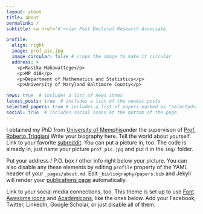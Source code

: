 ```yaml
---
layout: about
title: about
permalink: /
subtitle: <a href='#'></a> Post Doctoral Research Associate.

profile:
  align: right
  image: prof_pic.jpg
  image_circular: false # crops the image to make it circular
  address: >
    <p>Rasika Mahawattege</p>
    <p>MP 418</p>
    <p>Department of Mathematics and Statistics</p>
    <p>University of Maryland Baltimore County</p>

news: true  # includes a list of news items
latest_posts: true  # includes a list of the newest posts
selected_papers: true # includes a list of papers marked as "selected={true}"
social: true  # includes social icons at the bottom of the page
---
```


I obtained my PhD from [University of Memphis](https://www.memphis.edu/)under the supervison of [Prof. Roberto Triggiani](https://www.memphis.edu/msci/people/rtrggani.php) Write your biography here. Tell the world about yourself. Link to your favorite [subreddit](http://reddit.com). You can put a picture in, too. The code is already in, just name your picture `prof_pic.jpg` and put it in the `img/` folder.

Put your address / P.O. box / other info right below your picture. You can also disable any these elements by editing `profile` property of the YAML header of your `_pages/about.md`. Edit `_bibliography/papers.bib` and Jekyll will render your [publications page](/al-folio/publications/) automatically.

Link to your social media connections, too. This theme is set up to use [Font Awesome icons](http://fortawesome.github.io/Font-Awesome/) and [Academicons](https://jpswalsh.github.io/academicons/), like the ones below. Add your Facebook, Twitter, LinkedIn, Google Scholar, or just disable all of them.
